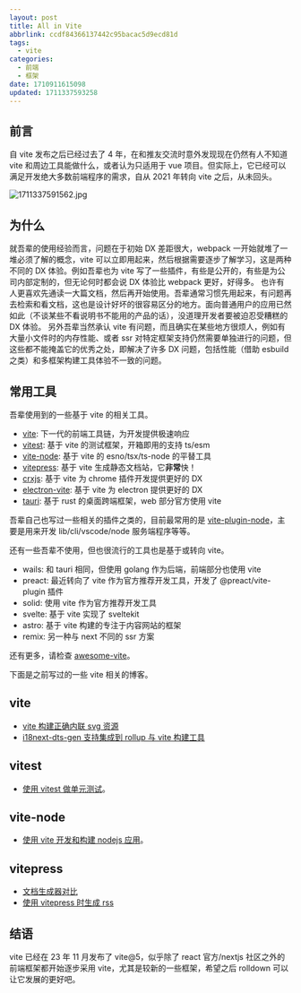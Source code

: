 ```yaml
---
layout: post
title: All in Vite
abbrlink: ccdf84366137442c95bacac5d9ecd81d
tags:
  - vite
categories:
  - 前端
  - 框架
date: 1710911615098
updated: 1711337593258
---
```


## 前言

自 vite 发布之后已经过去了 4 年，在和推友交流时意外发现现在仍然有人不知道 vite 和周边工具能做什么，或者认为只适用于 vue 项目。但实际上，它已经可以满足开发绝大多数前端程序的需求，自从 2021 年转向 vite 之后，从未回头。

![1711337591562.jpg](/resources/94e4ee42068c470081f86654296a0116.jpg)

## 为什么

就吾辈的使用经验而言，问题在于初始 DX 差距很大，webpack 一开始就堆了一堆必须了解的概念，vite 可以立即用起来，然后根据需要逐步了解学习，这是两种不同的 DX 体验。例如吾辈也为 vite 写了一些插件，有些是公开的，有些是为公司内部定制的，但无论何时都会说 DX 体验比 webpack 更好，好得多。
也许有人更喜欢先通读一大篇文档，然后再开始使用。吾辈通常习惯先用起来，有问题再去检索和看文档，这也是设计好坏的很容易区分的地方。面向普通用户的应用已然如此（不谈某些不看说明书不能用的产品的话），没道理开发者要被迫忍受糟糕的 DX 体验。
另外吾辈当然承认 vite 有问题，而且确实在某些地方很烦人，例如有大量小文件时的内存性能、或者 ssr 对特定框架支持仍然需要单独进行的问题，但这些都不能掩盖它的优秀之处，即解决了许多 DX 问题，包括性能（借助 esbuild 之类）和多框架构建工具体验不一致的问题。

## 常用工具

吾辈使用到的一些基于 vite 的相关工具。

- [vite](https://vitejs.dev/): 下一代的前端工具链，为开发提供极速响应
- [vitest](https://vitest.dev/): 基于 vite 的测试框架，开箱即用的支持 ts/esm
- [vite-node](https://www.npmjs.com/package/vite-node): 基于 vite 的 esno/tsx/ts-node 的平替工具
- [vitepress](https://vitepress.dev/): 基于 vite 生成静态文档站，它**非常**快！
- [crxjs](https://crxjs.dev/vite-plugin): 基于 vite 为 chrome 插件开发提供更好的 DX
- [electron-vite](https://electron-vite.org/): 基于 vite 为 electron 提供更好的 DX
- [tauri](https://tauri.app/): 基于 rust 的桌面跨端框架，web 部分官方使用 vite

吾辈自己也写过一些相关的插件之类的，目前最常用的是 [vite-plugin-node](https://dev.rxliuli.com/en/dev/vite-plugin-node)，主要是用来开发 lib/cli/vscode/node 服务端程序等等。

还有一些吾辈不使用，但也很流行的工具也是基于或转向 vite。

- wails: 和 tauri 相同，但使用 golang 作为后端，前端部分也使用 vite
- preact: 最近转向了 vite 作为官方推荐开发工具，开发了 @preact/vite-plugin 插件
- solid: 使用 vite 作为官方推荐开发工具
- svelte: 基于 vite 实现了 sveltekit
- astro: 基于 vite 构建的专注于内容网站的框架
- remix: 另一种与 next 不同的 ssr 方案

还有更多，请检查 [awesome-vite](https://github.com/vitejs/awesome-vite)。

下面是之前写过的一些 vite 相关的博客。

## vite

- [vite 构建正确内联 svg 资源](/p/9eb3b1a6e46a4777b3661ce0bb890d69)
- [i18next-dts-gen 支持集成到 rollup 与 vite 构建工具](/p/0b6eb931458948529e9b8257581e332b)

## vitest

- [使用 vitest 做单元测试](/p/a9f8e0634b3f476687a2e844470fba44)。

## vite-node

- [使用 vite 开发和构建 nodejs 应用](/p/49fb661c297b4544a208ea898c77e5a0)。

## vitepress

- [文档生成器对比](/p/38d231a6a73648db9b0a5c4569b628d8)
- [使用 vitepress 时生成 rss](/p/8956b229025844859429e252f9591080)

## 结语

vite 已经在 23 年 11 月发布了 vite\@5，似乎除了 react 官方/nextjs 社区之外的前端框架都开始逐步采用 vite，尤其是较新的一些框架，希望之后 rolldown 可以让它发展的更好吧。
